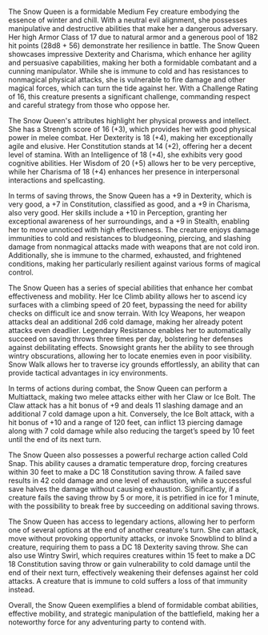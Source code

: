 The Snow Queen is a formidable Medium Fey creature embodying the essence of winter and chill. With a neutral evil alignment, she possesses manipulative and destructive abilities that make her a dangerous adversary. Her high Armor Class of 17 due to natural armor and a generous pool of 182 hit points (28d8 + 56) demonstrate her resilience in battle. The Snow Queen showcases impressive Dexterity and Charisma, which enhance her agility and persuasive capabilities, making her both a formidable combatant and a cunning manipulator. While she is immune to cold and has resistances to nonmagical physical attacks, she is vulnerable to fire damage and other magical forces, which can turn the tide against her. With a Challenge Rating of 16, this creature presents a significant challenge, commanding respect and careful strategy from those who oppose her.

The Snow Queen's attributes highlight her physical prowess and intellect. She has a Strength score of 16 (+3), which provides her with good physical power in melee combat. Her Dexterity is 18 (+4), making her exceptionally agile and elusive. Her Constitution stands at 14 (+2), offering her a decent level of stamina. With an Intelligence of 18 (+4), she exhibits very good cognitive abilities. Her Wisdom of 20 (+5) allows her to be very perceptive, while her Charisma of 18 (+4) enhances her presence in interpersonal interactions and spellcasting.

In terms of saving throws, the Snow Queen has a +9 in Dexterity, which is very good, a +7 in Constitution, classified as good, and a +9 in Charisma, also very good. Her skills include a +10 in Perception, granting her exceptional awareness of her surroundings, and a +9 in Stealth, enabling her to move unnoticed with high effectiveness. The creature enjoys damage immunities to cold and resistances to bludgeoning, piercing, and slashing damage from nonmagical attacks made with weapons that are not cold iron. Additionally, she is immune to the charmed, exhausted, and frightened conditions, making her particularly resilient against various forms of magical control.

The Snow Queen has a series of special abilities that enhance her combat effectiveness and mobility. Her Ice Climb ability allows her to ascend icy surfaces with a climbing speed of 20 feet, bypassing the need for ability checks on difficult ice and snow terrain. With Icy Weapons, her weapon attacks deal an additional 2d6 cold damage, making her already potent attacks even deadlier. Legendary Resistance enables her to automatically succeed on saving throws three times per day, bolstering her defenses against debilitating effects. Snowsight grants her the ability to see through wintry obscurations, allowing her to locate enemies even in poor visibility. Snow Walk allows her to traverse icy grounds effortlessly, an ability that can provide tactical advantages in icy environments.

In terms of actions during combat, the Snow Queen can perform a Multiattack, making two melee attacks either with her Claw or Ice Bolt. The Claw attack has a hit bonus of +9 and deals 11 slashing damage and an additional 7 cold damage upon a hit. Conversely, the Ice Bolt attack, with a hit bonus of +10 and a range of 120 feet, can inflict 13 piercing damage along with 7 cold damage while also reducing the target’s speed by 10 feet until the end of its next turn.

The Snow Queen also possesses a powerful recharge action called Cold Snap. This ability causes a dramatic temperature drop, forcing creatures within 30 feet to make a DC 18 Constitution saving throw. A failed save results in 42 cold damage and one level of exhaustion, while a successful save halves the damage without causing exhaustion. Significantly, if a creature fails the saving throw by 5 or more, it is petrified in ice for 1 minute, with the possibility to break free by succeeding on additional saving throws.

The Snow Queen has access to legendary actions, allowing her to perform one of several options at the end of another creature's turn. She can attack, move without provoking opportunity attacks, or invoke Snowblind to blind a creature, requiring them to pass a DC 18 Dexterity saving throw. She can also use Wintry Swirl, which requires creatures within 15 feet to make a DC 18 Constitution saving throw or gain vulnerability to cold damage until the end of their next turn, effectively weakening their defenses against her cold attacks. A creature that is immune to cold suffers a loss of that immunity instead.

Overall, the Snow Queen exemplifies a blend of formidable combat abilities, effective mobility, and strategic manipulation of the battlefield, making her a noteworthy force for any adventuring party to contend with.